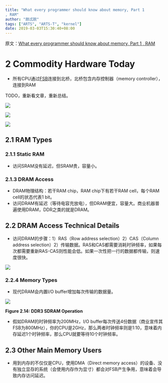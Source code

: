 ```yaml
---
title: "What every programmer should know about memory, Part 1
, RAM"
author: "颇忒脱"
tags: ["ARTS", "ARTS-T", "kernel"]
date: 2019-03-03T15:30:40+08:00
---
```


<!--more-->

原文：[What every programmer should know about memory, Part 1
, RAM][origin]

# 2 Commodity Hardware Today


* 所有CPU通过[FSB][wiki-fsb]连接到北桥，北桥包含内存控制器（memory controller），连接到RAM

TODO，重新看文章，重新总结。

![](https://static.lwn.net/images/cpumemory/cpumemory.4.png)

![](https://static.lwn.net/images/cpumemory/cpumemory.5.png)

![](https://static.lwn.net/images/cpumemory/cpumemory.6.png)


## 2.1 RAM Types

### 2.1.1 Static RAM

* 访问SRAM没有延迟，但SRAM贵，容量小。

### 2.1.3 DRAM Access

* DRAM物理结构：若干RAM chip，RAM chip下有若干RAM cell，每个RAM cell的状态代表1 bit。
* 访问DRAM有延迟（等待电容充放电），但DRAM便宜，容量大。商业机器普遍使用DRAM，DDR之类的就是DRAM。

## 2.2 DRAM Access Technical Details

* 访问DRAM的步骤：1）RAS（Row address selection）2）CAS（Column address selection）2）传输数据。RAS和CAS都需要消耗时钟频率，如果每次都需要重新RAS-CAS则性能会低。如果一次性把一行的数据都传输，则速度很快。

![](https://static.lwn.net/images/cpumemory/cpumemory.9.png)

### 2.2.4 Memory Types

* 现代DRAM会内置I/O buffer增加每次传输的数据量。

![](https://static.lwn.net/images/cpumemory/cpumemory.47.png)

**Figure 2.14: DDR3 SDRAM Operation**

* 假如DRAM的时钟频率为200MHz，I/O buffer每次传送4份数据（商业宣传其FSB为800MHz），你的CPU是2GHz，那么两者时钟频率则是1:10，意味着内存延迟1个时钟频率，那么CPU就要等待10个时钟频率。

## 2.3 Other Main Memory Users

* 用到内存的不仅仅是CPU，使用DMA（Direct memory access）的设备、没有独立显存的系统（会使用内存作为显寸）都会对FSB产生争用，意味着会导致内存访问延迟。

[origin]: https://lwn.net/Articles/250967/
[wiki-fsb]: https://en.wikipedia.org/wiki/Front-side_bus